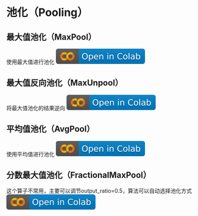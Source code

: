 # 池化（Pooling）
## 最大值池化（MaxPool）
使用最大值进行池化
[![](/imgs/colab-badge.svg)](https://colab.research.google.com/github/itmorn/AI.handbook/blob/main/DL/module/Pooling/MaxPool.ipynb)

## 最大值反向池化（MaxUnpool）
将最大值池化的结果逆向
[![](/imgs/colab-badge.svg)](https://colab.research.google.com/github/itmorn/AI.handbook/blob/main/DL/module/Pooling/MaxUnpool.ipynb)

## 平均值池化（AvgPool）
使用平均值进行池化
[![](/imgs/colab-badge.svg)](https://colab.research.google.com/github/itmorn/AI.handbook/blob/main/DL/module/Pooling/AvgPool.ipynb)

## 分数最大值池化（FractionalMaxPool）
这个算子不常用，主要可以调节output_ratio=0.5，算法可以自动选择池化方式
[![](/imgs/colab-badge.svg)](https://colab.research.google.com/github/itmorn/AI.handbook/blob/main/DL/module/Pooling/FractionalMaxPool.ipynb)